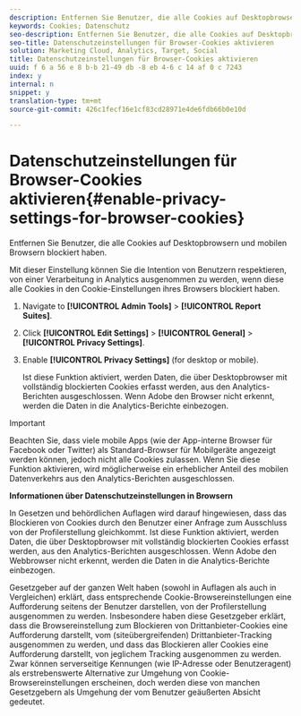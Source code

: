 ```yaml
---
description: Entfernen Sie Benutzer, die alle Cookies auf Desktopbrowsern und mobilen Browsern blockiert haben.
keywords: Cookies; Datenschutz
seo-description: Entfernen Sie Benutzer, die alle Cookies auf Desktopbrowsern und mobilen Browsern blockiert haben.
seo-title: Datenschutzeinstellungen für Browser-Cookies aktivieren
solution: Marketing Cloud, Analytics, Target, Social
title: Datenschutzeinstellungen für Browser-Cookies aktivieren
uuid: f 6 a 56 e 8 b-b 21-49 db -8 eb 4-6 c 14 af 0 c 7243
index: y
internal: n
snippet: y
translation-type: tm+mt
source-git-commit: 426c1fecf16e1cf83cd28971e4de6fdb66b0e10d

---
```



# Datenschutzeinstellungen für Browser-Cookies aktivieren{#enable-privacy-settings-for-browser-cookies}

Entfernen Sie Benutzer, die alle Cookies auf Desktopbrowsern und mobilen Browsern blockiert haben.

Mit dieser Einstellung können Sie die Intention von Benutzern respektieren, von einer Verarbeitung in Analytics ausgenommen zu werden, wenn diese alle Cookies in den Cookie-Einstellungen ihres Browsers blockiert haben.

1. Navigate to **[!UICONTROL Admin Tools]** &gt; **[!UICONTROL Report Suites]**.
1. Click **[!UICONTROL Edit Settings]** &gt; **[!UICONTROL General]** &gt; **[!UICONTROL Privacy Settings]**.
1. Enable **[!UICONTROL Privacy Settings]** (for desktop or mobile).

   Ist diese Funktion aktiviert, werden Daten, die über Desktopbrowser mit vollständig blockierten Cookies erfasst werden, aus den Analytics-Berichten ausgeschlossen. Wenn Adobe den Browser nicht erkennt, werden die Daten in die Analytics-Berichte einbezogen.

>[!IMPORTANT]
>
>Beachten Sie, dass viele mobile Apps (wie der App-interne Browser für Facebook oder Twitter) als Standard-Browser für Mobilgeräte angezeigt werden können, jedoch nicht alle Cookies zulassen. Wenn Sie diese Funktion aktivieren, wird möglicherweise ein erheblicher Anteil des mobilen Datenverkehrs aus den Analytics-Berichten ausgeschlossen.

**Informationen über Datenschutzeinstellungen in Browsern**

In Gesetzen und behördlichen Auflagen wird darauf hingewiesen, dass das Blockieren von Cookies durch den Benutzer einer Anfrage zum Ausschluss von der Profilerstellung gleichkommt. Ist diese Funktion aktiviert, werden Daten, die über Desktopbrowser mit vollständig blockierten Cookies erfasst werden, aus den Analytics-Berichten ausgeschlossen. Wenn Adobe den Webbrowser nicht erkennt, werden die Daten in die Analytics-Berichte einbezogen.

Gesetzgeber auf der ganzen Welt haben (sowohl in Auflagen als auch in Vergleichen) erklärt, dass entsprechende Cookie-Browsereinstellungen eine Aufforderung seitens der Benutzer darstellen, von der Profilerstellung ausgenommen zu werden. Insbesondere haben diese Gesetzgeber erklärt, dass die Browsereinstellung zum Blockieren von Drittanbieter-Cookies eine Aufforderung darstellt, vom (siteübergreifenden) Drittanbieter-Tracking ausgenommen zu werden, und dass das Blockieren aller Cookies eine Aufforderung darstellt, von jeglichem Tracking ausgenommen zu werden. Zwar können serverseitige Kennungen (wie IP-Adresse oder Benutzeragent) als erstrebenswerte Alternative zur Umgehung von Cookie-Browsereinstellungen erscheinen, doch werden diese von manchen Gesetzgebern als Umgehung der vom Benutzer geäußerten Absicht gedeutet.